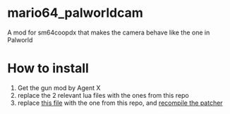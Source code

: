 # mario64_palworldcam
A mod for sm64coopdx that makes the camera behave like the one in Palworld

# How to install

1. Get the gun mod by Agent X
2. replace the 2 relevant lua files with the ones from this repo
3. replace [this file](https://github.com/coop-deluxe/sm64coopdx/blob/main/src/game/first_person_cam.c) with the one from this repo, and [recompile the patcher](https://github.com/coop-deluxe/sm64coopdx/wiki/Compiling-(Windows))
